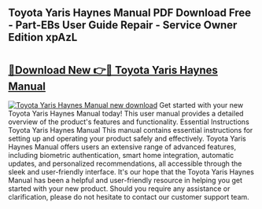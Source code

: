 ## Toyota Yaris Haynes Manual PDF Download Free - Part-EBs User Guide Repair - Service Owner Edition xpAzL

# <h2><a href="http://cf21866.oget.top/?id=Toyota+Yaris+Haynes+Manual">🔗Download New 👉🔴 Toyota Yaris Haynes Manual</a></h2>

[![Toyota Yaris Haynes Manual new download](https://i.imgur.com/5g1atiW.png)](http://cf21866.oget.top/?id=Toyota+Yaris+Haynes+Manual)
Get started with your new Toyota Yaris Haynes Manual today! This user manual provides a detailed overview of the product's features and functionality. Essential Instructions Toyota Yaris Haynes Manual This manual contains essential instructions for setting up and operating your product safely and effectively. Toyota Yaris Haynes Manual offers users an extensive range of advanced features, including biometric authentication, smart home integration, automatic updates, and personalized recommendations, all accessible through the sleek and user-friendly interface. It's our hope that the Toyota Yaris Haynes Manual has been a helpful and user-friendly resource in helping you get started with your new product. Should you require any assistance or clarification, please do not hesitate to contact our customer support team.
